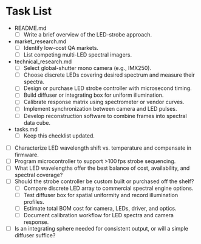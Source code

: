 # Task List

- README.md
  - [ ] Write a brief overview of the LED-strobe approach.
- market_research.md
  - [ ] Identify low-cost QA markets.
  - [ ] List competing multi-LED spectral imagers.
- technical_research.md
  - [ ] Select global-shutter mono camera (e.g., IMX250).
  - [ ] Choose discrete LEDs covering desired spectrum and measure their spectra.
  - [ ] Design or purchase LED strobe controller with microsecond timing.
  - [ ] Build diffuser or integrating box for uniform illumination.
  - [ ] Calibrate response matrix using spectrometer or vendor curves.
  - [ ] Implement synchronization between camera and LED pulses.
  - [ ] Develop reconstruction software to combine frames into spectral data cube.
- tasks.md
  - [ ] Keep this checklist updated.
- [ ] Characterize LED wavelength shift vs. temperature and compensate in firmware.
- [ ] Program microcontroller to support >100 fps strobe sequencing.
- [ ] What LED wavelengths offer the best balance of cost, availability, and spectral coverage?
- [ ] Should the strobe controller be custom built or purchased off the shelf?
  - [ ] Compare discrete LED array to commercial spectral engine options.
  - [ ] Test diffuser box for spatial uniformity and record illumination profiles.
  - [ ] Estimate total BOM cost for camera, LEDs, driver, and optics.
  - [ ] Document calibration workflow for LED spectra and camera response.
- [ ] Is an integrating sphere needed for consistent output, or will a simple diffuser suffice?
